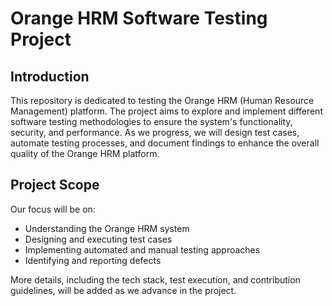# Orange HRM Software Testing Project

## Introduction
This repository is dedicated to testing the Orange HRM (Human Resource Management) platform. The project aims to explore and implement different software testing methodologies to ensure the system's functionality, security, and performance. As we progress, we will design test cases, automate testing processes, and document findings to enhance the overall quality of the Orange HRM platform.

## Project Scope
Our focus will be on:
- Understanding the Orange HRM system
- Designing and executing test cases
- Implementing automated and manual testing approaches
- Identifying and reporting defects

More details, including the tech stack, test execution, and contribution guidelines, will be added as we advance in the project.


